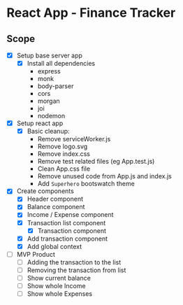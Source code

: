 # React App - Finance Tracker

## Scope

* [X] Setup base server app
  * [X] Install all dependencies
    * express
    * monk
    * body-parser
    * cors
    * morgan
    * joi
    * nodemon
* [X] Setup react app
  * [X] Basic cleanup:
    * Remove serviceWorker.js
    * Remove logo.svg
    * Remove index.css
    * Remove test related files (eg App.test.js)
    * Clean App.css file
    * Remove unused code from App.js and index.js
    * Add `Superhero` bootswatch theme
* [X] Create components
  * [X] Header component
  * [X] Balance component
  * [X] Income / Expense component
  * [X] Transaction list component
    * [X] Transaction component
  * [X] Add transaction component
  * [X] Add global context
* [ ] MVP Product
  * [ ] Adding the transaction to the list
  * [ ] Removing the transaction from list
  * [ ] Show current balance
  * [ ] Show whole Income
  * [ ] Show whole Expenses
